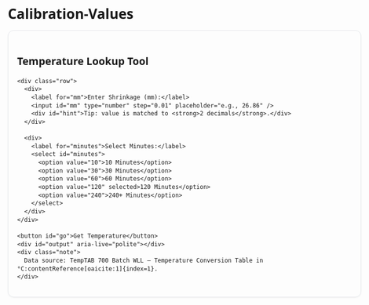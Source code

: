 <!DOCTYPE html>
<html lang="en">
<head>
  <meta charset="UTF-8" />
  <title>Calibration-Values — Temperature Lookup</title>
  <meta name="viewport" content="width=device-width, initial-scale=1" />
  <style>
    :root { --gap: 14px; }
    body { font-family: system-ui, Arial, sans-serif; line-height: 1.4; padding: 24px; max-width: 720px; margin: 0 auto; }
    h1 { margin-bottom: var(--gap); }
    .card { border: 1px solid #e5e7eb; border-radius: 12px; padding: 18px; box-shadow: 0 1px 3px rgba(0,0,0,.06); }
    label { display: block; margin-top: var(--gap); font-weight: 600; }
    input, select, button { font-size: 16px; padding: 8px 10px; }
    input, select { width: 240px; }
    button { cursor: pointer; border-radius: 8px; border: 1px solid #111827; background: #111827; color: #fff; margin-top: var(--gap); }
    .row { display: flex; gap: var(--gap); align-items: center; flex-wrap: wrap; }
    #output { margin-top: 16px; font-weight: 700; }
    #hint { color: #6b7280; margin-top: 6px; font-size: 14px; }
    .muted { color: #6b7280; }
    .note { font-size: 13px; color: #6b7280; margin-top: 18px; }
    .ok { color: #065f46; }
    .warn { color: #92400e; }
  </style>
</head>
<body>
  <h1>Calibration-Values</h1>
  <div class="card">
    <h2>Temperature Lookup Tool</h2>

    <div class="row">
      <div>
        <label for="mm">Enter Shrinkage (mm):</label>
        <input id="mm" type="number" step="0.01" placeholder="e.g., 26.86" />
        <div id="hint">Tip: value is matched to <strong>2 decimals</strong>.</div>
      </div>

      <div>
        <label for="minutes">Select Minutes:</label>
        <select id="minutes">
          <option value="10">10 Minutes</option>
          <option value="30">30 Minutes</option>
          <option value="60">60 Minutes</option>
          <option value="120" selected>120 Minutes</option>
          <option value="240">240+ Minutes</option>
        </select>
      </div>
    </div>

    <button id="go">Get Temperature</button>
    <div id="output" aria-live="polite"></div>
    <div class="note">
      Data source: TempTAB 700 Batch WLL — Temperature Conversion Table in °C:contentReference[oaicite:1]{index=1}.
    </div>
  </div>

  <script>
    /*
      Minimal embedded dataset (exact values) for the segment around your example.
      Columns: mm, 10min, 30min, 60min, 120min, 240+min
      → 26.86 @ 120 min = 1529 °C (matches the reference):contentReference[oaicite:2]{index=2}.
    */
    const RAW = `
mm,10,30,60,120,240
26.80,1603,1571,1556,1536,1523
26.81,1602,1570,1556,1535,1522
26.82,1601,1569,1555,1534,1521
26.83,1600,1568,1554,1533,1520
26.84,1599,1567,1554,1531,1519
26.85,1598,1567,1553,1530,1518
26.86,1598,1566,1552,1529,1517
26.87,1597,1566,1552,1528,1516
26.88,1596,1565,1551,1527,1515
26.89,1595,1565,1550,1526,1514
26.90,1594,1564,1549,1525,1513
`.trim();

    // Parse CSV-ish RAW into a map keyed by mm string with 2 decimals
    function buildTable(raw) {
      const lines = raw.split(/\r?\n/);
      const header = lines.shift(); // not used further, for clarity
      const map = new Map();
      for (const line of lines) {
        const [mm, m10, m30, m60, m120, m240] = line.split(",").map(s => s.trim());
        map.set(parseFloat(mm).toFixed(2), {
          10: toNum(m10),
          30: toNum(m30),
          60: toNum(m60),
          120: toNum(m120),
          240: toNum(m240)
        });
      }
      return map;
    }

    function toNum(v) {
      // Handle N/A gracefully
      if (v == null) return null;
      const s = String(v).toUpperCase();
      if (s === "N/A" || s === "NA" || s === "") return null;
      const n = Number(s);
      return Number.isFinite(n) ? n : null;
    }

    const table = buildTable(RAW);

    // Utility: find the closest existing mm (to 2 decimals) if exact not present
    function nearestKey(mmStr) {
      if (table.has(mmStr)) return mmStr;
      // Search nearest among available keys
      const target = Number(mmStr);
      let bestKey = null;
      let bestDiff = Infinity;
      for (const k of table.keys()) {
        const diff = Math.abs(Number(k) - target);
        if (diff < bestDiff) {
          bestDiff = diff;
          bestKey = k;
        }
      }
      return bestKey;
    }

    function lookup() {
      const mmInput = document.getElementById("mm").value;
      const minutes = document.getElementById("minutes").value;
      const out = document.getElementById("output");

      if (!mmInput) {
        out.innerHTML = `<span class="warn">Please enter a shrinkage value (mm).</span>`;
        return;
      }

      const mm = Number(mmInput);
      if (!Number.isFinite(mm)) {
        out.innerHTML = `<span class="warn">That doesn't look like a number.</span>`;
        return;
      }

      const mmKey = mm.toFixed(2);
      const key = nearestKey(mmKey);

      if (!key) {
        out.textContent = "No data available.";
        return;
      }

      const record = table.get(key);
      const temp = record?.[minutes];

      if (temp == null) {
        out.innerHTML = `No data for <strong>${mmKey} mm</strong> at <strong>${minutes} minutes</strong>. Closest available mm is <strong>${key}</strong>.`;
        return;
      }

      const exact = (key === mmKey);
      out.innerHTML = `
        <span class="ok">Temperature: <strong>${temp} °C</strong></span>
        <div class="muted">${exact ? "Exact match" : `Closest match at ${key} mm`}</div>
      `;
    }

    document.getElementById("go").addEventListener("click", lookup);

    // Optional: allow Enter key in the mm field to run
    document.getElementById("mm").addEventListener("keydown", (e) => {
      if (e.key === "Enter") lookup();
    });
  </script>
</body>
</html>

